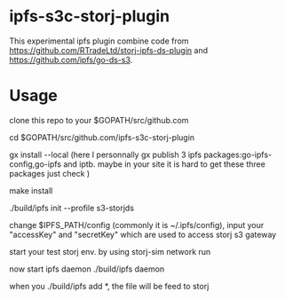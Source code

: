 # ipfs-s3c-storj-plugin
This experimental ipfs plugin combine code from https://github.com/RTradeLtd/storj-ipfs-ds-plugin and https://github.com/ipfs/go-ds-s3.

# Usage 

clone this repo to your $GOPATH/src/github.com 

cd $GOPATH/src/github.com/ipfs-s3c-storj-plugin 

gx install --local 
(here I personnally gx publish 3 ipfs packages:go-ipfs-config,go-ipfs and iptb.  maybe in your site it is hard to get these three packages
just check )

make install

./build/ipfs init --profile s3-storjds

change $IPFS_PATH/config (commonly it is ~/.ipfs/config),  input your "accessKey" and "secretKey" which are used to access storj s3 gateway

start your test storj env. by using storj-sim network run

now start ipfs daemon  ./build/ipfs daemon

when you ./build/ipfs add *, the file will be feed to storj



